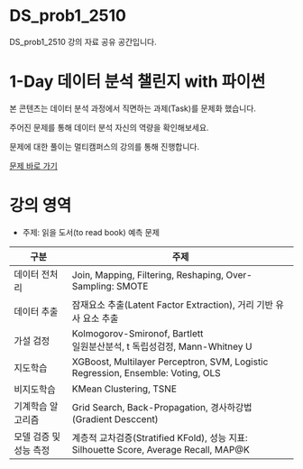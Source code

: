 # DS_prob1_2510
DS_prob1_2510 강의 자료 공유 공간입니다.


# 1-Day 데이터 분석 챌린지 with 파이썬

본 콘텐츠는 데이터 분석 과정에서 직면하는 과제(Task)를 문제화 했습니다. 

주어진 문제를 통해 데이터 분석 자신의 역량을 확인해보세요.

문제에 대한 풀이는 멀티캠퍼스의 강의를 통해 진행합니다. 

[문제 바로 가기](https://github.com/sunkusun9/DS_prob1/blob/main/prob.ipynb)

# 강의 영역

* 주제: 읽을 도서(to read book) 예측 문제

|구분|주제|
|---|----|
|데이터 전처리| Join, Mapping, Filtering, Reshaping, Over-Sampling: SMOTE|
|데이터 추출|잠재요소 추출(Latent Factor Extraction), 거리 기반 유사 요소 추출|
|가설 검정|Kolmogorov-Smironof, Bartlett<br/>일원분산분석, t 독립성검정, Mann-Whitney U|
|지도학습| XGBoost, Multilayer Perceptron, SVM, Logistic Regression, Ensemble: Voting, OLS|
|비지도학습|KMean Clustering, TSNE|
|기계학습 알고리즘|Grid Search, Back-Propagation, 경사하강법(Gradient Desccent)|
|모델 검증 및 성능 측정|계층적 교차검증(Stratified KFold), 성능 지표: Silhouette Score, Average Recall, MAP@K|

